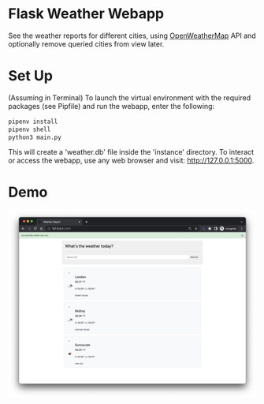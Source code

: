 # Flask Weather Webapp

See the weather reports for different cities, using <a href="https://openweathermap.org/">OpenWeatherMap</a> API and optionally remove queried cities from view later.

# Set Up
(Assuming in Terminal)
To launch the virtual environment with the required packages (see Pipfile) and run the webapp, enter the following:
```
pipenv install
pipenv shell
python3 main.py
```

This will create a 'weather.db' file inside the 'instance' directory. To interact or access the webapp, use any web browser and visit: http://127.0.0.1:5000. 

# Demo
<img src="https://github.com/jschhie/weather-app/blob/master/same%20weather%20webapp.png" alter="Demo of weather web app">
